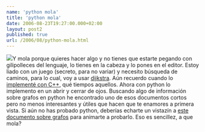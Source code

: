 ```yaml
---
name: 'python mola'
title: 'python mola'
date: 2006-08-23T19:27:00.000+02:00
layout: post2
published: true
url: /2006/08/python-mola.html
---
```


[![](http://python.org/images/python-logo.gif)](http://python.org/images/python-logo.gif)Y mola porque quieres hacer algo y no tienes que estarte pegando con gilipolleces del lenguaje, lo tienes en la cabeza y lo pones en el editor. Estoy liado con un juego (secreto, para no variar) y necesito búsqueda de caminos, para lo cual, voy a usar [dijkstra](http://es.wikipedia.org/wiki/Algoritmo_de_Dijkstra). Aún recuerdo cuando lo [implementé con C++](http://qualopec.googlepages.com/AI_path_find.h), qué tiempos aquellos. Ahora con python lo implemento en un abrir y cerrar de ojos. Buscando algo de información sobre grafos en python he encontrado uno de esos documentos cortos pero no menos interesantes y útiles que hacen que te enamores a primera vista. Si aún no has probado python, deberías echarte un vistazín a [este documento sobre grafos](http://www.python.org/doc/essays/graphs.html) para animarte a probarlo. Eso es sencillez, a que mola?